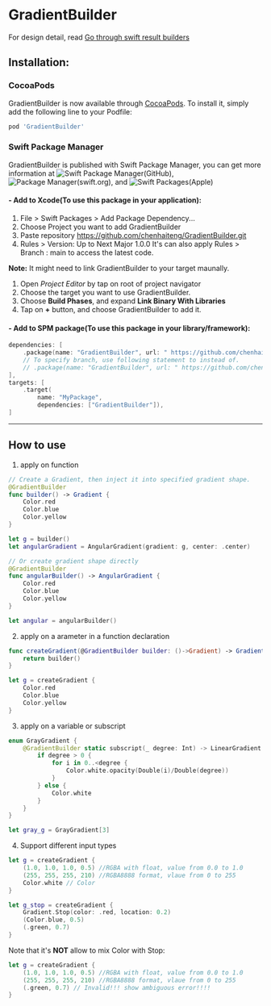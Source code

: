 # GradientBuilder

For design detail, read [Go through swift result builders](https://chenhaiteng.github.io/swift/2021/08/16/go-through-swift-result-builders.html)

## Installation:

### CocoaPods
GradientBuilder is now available through [CocoaPods](https://cocoapods.org). To install
it, simply add the following line to your Podfile:

```ruby
pod 'GradientBuilder'
```

### Swift Package Manager
GradientBuilder is published with Swift Package Manager, you can get more information at ![Swift Package Manager(GitHub)](https://github.com/apple/swift-package-manager), ![Package Manager(swift.org)](https://swift.org/package-manager/), and ![Swift Packages(Apple)](https://developer.apple.com/documentation/swift_packages)

#### - Add to Xcode(To use this package in your application):

1. File > Swift Packages > Add Package Dependency...
2. Choose Project you want to add GradientBuilder
3. Paste repository https://github.com/chenhaiteng/GradientBuilder.git
4. Rules > Version: Up to Next Major 1.0.0
It's can also apply Rules > Branch : main to access the latest code.

**Note:** It might need to link GradientBuilder to your target maunally.
1. Open *Project Editor* by tap on root of project navigator
2. Choose the target you want to use GradientBuilder.
3. Choose **Build Phases**, and expand **Link Binary With Libraries**
4. Tap on **+** button, and choose GradientBuilder to add it.

#### - Add to SPM package(To use this package in your library/framework):
```swift
dependencies: [
    .package(name: "GradientBuilder", url: " https://github.com/chenhaiteng/GradientBuilder.git", from: "1.0.0")
    // To specify branch, use following statement to instead of.
    // .package(name: "GradientBuilder", url: " https://github.com/chenhaiteng/GradientBuilder.git", .branch("branch_name"))
],
targets: [
    .target(
        name: "MyPackage",
        dependencies: ["GradientBuilder"]),
]
```
---
## How to use

1. apply on function
```swift
// Create a Gradient, then inject it into specified gradient shape.
@GradientBuilder
func builder() -> Gradient {
    Color.red
    Color.blue
    Color.yellow
}

let g = builder()
let angularGradient = AngularGradient(gradient: g, center: .center)

// Or create gradient shape directly
@GradientBuilder
func angularBuilder() -> AngularGradient {
    Color.red
    Color.blue
    Color.yellow
}

let angular = angularBuilder()
```

2. apply on a arameter in a function declaration
```swift
func createGradient(@GradientBuilder builder: ()->Gradient) -> Gradient {
    return builder()
}

let g = createGradient {
    Color.red
    Color.blue
    Color.yellow
}
```

3. apply on a variable or subscript
```swift
enum GrayGradient {
    @GradientBuilder static subscript(_ degree: Int) -> LinearGradient {
        if degree > 0 {
            for i in 0..<degree {
                Color.white.opacity(Double(i)/Double(degree))
            }
        } else {
            Color.white
        }
    }
}

let gray_g = GrayGradient[3]
```

4. Support different input types
```swift
let g = createGradient {
    (1.0, 1.0, 1.0, 0.5) //RGBA with float, value from 0.0 to 1.0
    (255, 255, 255, 210) //RGBA8888 format, vlaue from 0 to 255
    Color.white // Color 
}

let g_stop = createGradient {
    Gradient.Stop(color: .red, location: 0.2)
    (Color.blue, 0.5)
    (.green, 0.7)
}
```

Note that it's **NOT** allow to mix Color with Stop:
```swift
let g = createGradient {
    (1.0, 1.0, 1.0, 0.5) //RGBA with float, value from 0.0 to 1.0
    (255, 255, 255, 210) //RGBA8888 format, vlaue from 0 to 255
    (.green, 0.7) // Invalid!!! show ambiguous error!!!!
}
```
